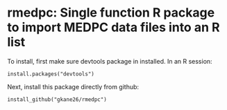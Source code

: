 # rmedpc: Single function R package to import MEDPC data files into an R list

To install, first make sure devtools package in installed. In an R session:

  ``install.packages("devtools")``
  
Next, install this package directly from github:

  ``install_github("gkane26/rmedpc")``
